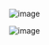 ![image](https://github.com/user-attachments/assets/258770ea-9fcc-4c6f-9a1d-506ded28f5c0)



![image](https://github.com/user-attachments/assets/cc1b9d4f-f94e-4b31-991c-8dfb59c02353)
